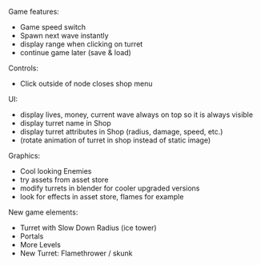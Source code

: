 Game features:
- Game speed switch
- Spawn next wave instantly
- display range when clicking on turret
- continue game later (save & load)

Controls:
- Click outside of node closes shop menu

UI:
- display lives, money, current wave always on top so it is always visible
- display turret name in Shop
- display turret attributes in Shop (radius, damage, speed, etc.)
- (rotate animation of turret in shop instead of static image)

Graphics:
- Cool looking Enemies
- try assets from asset store
- modify turrets in blender for cooler upgraded versions
- look for effects in asset store, flames for example

New game elements:
- Turret with Slow Down Radius (ice tower)
- Portals
- More Levels
- New Turret: Flamethrower / skunk